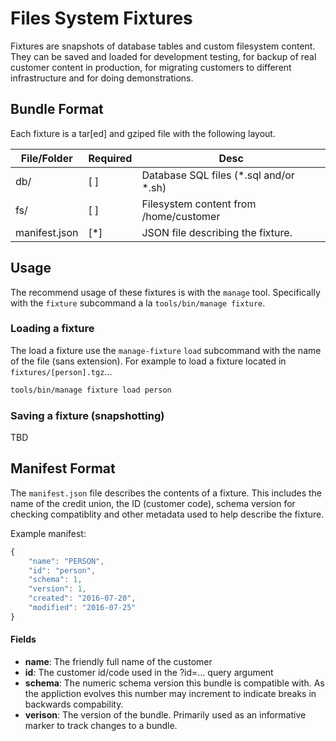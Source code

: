 Files System Fixtures
========

Fixtures are snapshots of database tables and custom filesystem
content.  They can be saved and loaded for development testing, for backup of
real customer content in production, for migrating customers to different 
infrastructure and for doing demonstrations.


Bundle Format
--------

Each fixture is a tar[ed] and gziped file with the following layout.

| File/Folder   | Required | Desc                                    |
|---------------|----------|-----------------------------------------|
| db/           | [ ]      | Database SQL files (*.sql and/or *.sh)  |
| fs/           | [ ]      | Filesystem content from /home/customer  |
| manifest.json | [*]      | JSON file describing the fixture.       |


Usage
--------

The recommend usage of these fixtures is with the `manage` tool.
Specifically with the `fixture` subcommand a la `tools/bin/manage fixture`.

### Loading a fixture

The load a fixture use the `manage-fixture` `load` subcommand with the name
of the file (sans extension).  For example to load a fixture located in
`fixtures/[person].tgz`...

```sh
tools/bin/manage fixture load person
```

### Saving a fixture (snapshotting)

TBD


Manifest Format
--------

The `manifest.json` file describes the contents of a fixture.  This includes
the name of the credit union, the ID (customer code), schema version for checking
compatiblity and other metadata used to help describe the fixture.

Example manifest:

```javascript
{
    "name": "PERSON",
    "id": "person",
    "schema": 1,
    "version": 1,
    "created": "2016-07-20",
    "modified": "2016-07-25"
}
```

#### Fields

 * **name**: The friendly full name of the customer
 * **id**: The customer id/code used in the ?id=... query argument
 * **schema**: The numeric schema version this bundle is compatible with.
               As the appliction evolves this number may increment to indicate
               breaks in backwards compability.
 * **verison**: The version of the bundle.  Primarily used as an informative
                marker to track changes to a bundle.
